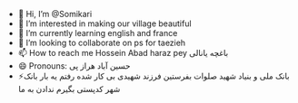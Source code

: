 - 👋 Hi, I’m @Somikari
- 👀 I’m interested in making our village beautiful 
- 🌱 I’m currently learning english and france 
- 💞️ I’m looking to collaborate on ps for taezieh
- 📫 How to reach me Hossein Abad haraz pey باغچه یانالی
- 😄 Pronouns: حسین آباد هراز پی 
- ⚡بانک ملی و بنیاد شهید صلوات بفرستین                                                                                 فرزند شهیدی بی کار شده رفتم یه بار بانک شهر کدپستی بگیرم ندادن به ما 
<!---
Somikari/Somikari is a ✨ special ✨ repository because its `README.md` (this file) appears on your GitHub profile.
You can click the Preview link to take a look at your changes.
--->
